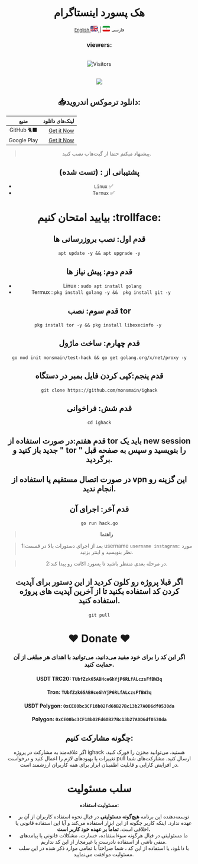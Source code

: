 <div align="center">
    <h1>هک پسورد اینستاگرام</h1>
</div>

<div align="center">
    <p>
        <a href="README.md">
            <small>English</small>
            <img src='images/flag-en.png' alt='English' style='width: 20px;height: 15px;border-radius: 3px;' />
        </a>
        | 
       <img src='images/Flag-iran.png' alt='فارسی' style='width: 20px;height: 15px;border-radius: 3px;' />
        <small>فارسی</small>
    </p>

 <h3>viewers:</h3> <br> <img src="https://profile-counter.glitch.me/monsmain/count.svg" alt="Visitors"><p align="center"> <br><img src="https://github.com/NiREvil/workers-cloudflare/blob/main/Other/pics/snake.svg" width="1280px">

## 📥دانلود ترموکس اندروید:

| منبع | لینک‌های دانلود |
|:--------:| -------------:|
| GitHub 🐈‍⬛|[Get it Now](https://github.com/termux/termux-app/releases)|
| Google Play|[Get it Now](https://play.google.com/store/apps/details?id=com.termux)|                    
> پیشنهاد میکنم حتما از گیت‌هاب نصب کنید.
## پشتیبانی از : (تست شده)
- `Linux` ✅
- `Termux` ✅
# بیایید امتحان کنیم :trollface:
## قدم اول: نصب بروزرسانی ها
```
apt update -y && apt upgrade -y
```
## قدم دوم: پیش نیاز ها
- Linux : `sudo apt install golang `
- Termux : `pkg install golang -y &&  pkg install git -y 
 `
## قدم سوم: نصب tor
```
pkg install tor -y && pkg install libexecinfo -y 
```
## قدم چهارم: ساخت ماژول
```
go mod init monsmain/test-hack && go get golang.org/x/net/proxy -y
```
## قدم پنجم:کپی کردن فایل بمبر در دستگاه
```
git clone https://github.com/monsmain/ighack
```
## قدم شش: فراخوانی
```
cd ighack
```
## قدم هفتم:در صورت استفاده از tor باید یک new session جدید باز کنید و " tor " را بنویسید و سپس به صفحه قبل برگردید.
## در صورت اتصال مستقیم یا استفاده از vpn  این گزینه رو انجام ندید.

## قدم آخر: اجرای آن
```
go run hack.go
```
>  **راهنما**                        

>1:بعد از اجرای دستورات بالا در قسمت username `username instagram:` مورد نظر بنویسید و اینتر بزنید.

>2:در مرحله بعدی منتظر باشید تا پسورد اکانت رو پیدا کند.



## اگر قبلا پروژه رو کلون کردید از این دستور برای آپدیت کردن کد استفاده بکنید تا از آخرین آپدیت های پروژه استفاده کنید.
```
git pull
```

# ❤️ Donate ❤️
### اگر این کد را برای خود مفید می‌دانید، می‌توانید با اهدای هر مبلغی از آن حمایت کنید.
#### USDT TRC20: `TUbfZzk65ABHceGhYjP6RLfALczsFfBW3q`
#### Tron: `TUbfZzk65ABHceGhYjP6RLfALczsFfBW3q`
#### USDT Polygon: `0xCE00bc3CF18b02Fd68B27Bc13b27A0D6df0530da`
####  Polygon: `0xCE00bc3CF18b02Fd68B27Bc13b27A0D6df0530da`

## چگونه مشارکت کنیم:
اگر علاقه‌مند به مشارکت در پروژه ighack هستید، می‌توانید مخزن را فورک کنید، تغییرات یا بهبودهای لازم را اعمال کنید و درخواست pull ارسال کنید. مشارکت‌های شما در افزایش کارایی و قابلیت اطمینان ابزار برای همه کاربران ارزشمند است.
# سلب مسئولیت

**مسئولیت استفاده:**
* توسعه‌دهنده این برنامه **هیچ‌گونه مسئولیتی** در قبال نحوه استفاده کاربران از آن بر عهده ندارد. اینکه کاربر چگونه از این ابزار استفاده می‌کند و آیا این استفاده قانونی یا اخلاقی است، **تماماً بر عهده خود کاربر است.**
* ما مسئولیتی در قبال هرگونه سوءاستفاده، خسارت، مشکلات قانونی یا پیامدهای منفی ناشی از استفاده نادرست یا غیرمجاز از این کد نداریم.
* با دانلود، یا استفاده از این کد ، شما صراحتاً با تمامی موارد ذکر شده در این سلب مسئولیت موافقت می‌نمایید.


